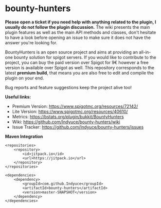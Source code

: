 # bounty-hunters

**Please open a ticket if you need help with anything related to the plugin, I usually do not follow the plugin discussion.** The wiki presents the main plugin features as well as the main API methods and classes, don't hesitate to have a look before opening an issue to make sure it does not have the answer you're looking for.

BountyHunters is an open source project and aims at providing an all-in-one bounty solution for spigot servers. If you would like to contribute to the project, you can buy the paid version over Spigot for 9€ however a free version is available over Spigot as well. This repository corresponds to the latest **premium build**, that means you are also free to edit and compile the plugin on your end.

Bug reports and feature suggestions keep the project alive too!

**Useful links:**
* Premium Version: https://www.spigotmc.org/resources/72142/
* Lite Version: https://www.spigotmc.org/resources/40610/
* Metrics: https://bstats.org/plugin/bukkit/BountyHunters
* Wiki: https://github.com/Indyuce/bounty-hunters/wiki
* Issue Tracker: https://github.com/Indyuce/bounty-hunters/issues

**Maven Integration**
```
<repositories>
    <repository>
        <id>jitpack.io</id>
        <url>https://jitpack.io</url>
    </repository>
</repositories>

<dependencies>
    <dependency>
        <groupId>com.github.Indyuce</groupId>
        <artifactId>bounty-hunters</artifactId>
        <version>master-SNAPSHOT</version>
    </dependency>
</dependencies>

```
